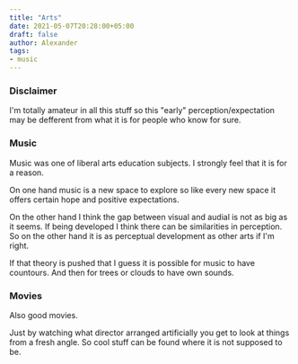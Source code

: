 ```yaml
---
title: "Arts"
date: 2021-05-07T20:28:00+05:00
draft: false
author: Alexander
tags:
- music
---
```


### Disclaimer

I'm totally amateur in all this stuff so this "early" perception/expectation may be defferent from what it is for people who know for sure.

### Music

Music was one of liberal arts education subjects.
I strongly feel that it is for a reason.

On one hand music is a new space to explore so like every new space it
offers certain hope and positive expectations.

On the other hand I think the gap between visual and audial is not as big as it seems.
If being developed I think there can be similarities in perception.
So on the other hand it is as perceptual development as other arts if I'm right.

If that theory is pushed that I guess it is possible for music to have countours.
And then for trees or clouds to have own sounds.

### Movies

Also good movies.

Just by watching what director arranged artificially you get to look at things from a fresh angle.
So cool stuff can be found where it is not supposed to be.
